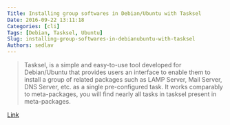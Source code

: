 ```yaml
---
Title: Installing group softwares in Debian/Ubuntu with Tasksel
Date: 2016-09-22 13:11:18
Categories: [cli]
Tags: [Debian, Tasksel, Ubuntu]
Slug: installing-group-softwares-in-debianubuntu-with-tasksel
Authors: sedlav
---
```


> Tasksel, is a simple and easy-to-use tool developed for Debian/Ubuntu that provides users an interface to enable them to install a group of related packages such as LAMP Server, Mail Server, DNS Server, etc. as a single pre-configured task. It works comparably to meta-packages, you will find nearly all tasks in tasksel present in meta-packages.

[Link](http://www.tecmint.com/tasksel-install-group-software-lamp-mail-dns-in-debian-ubuntu/)
